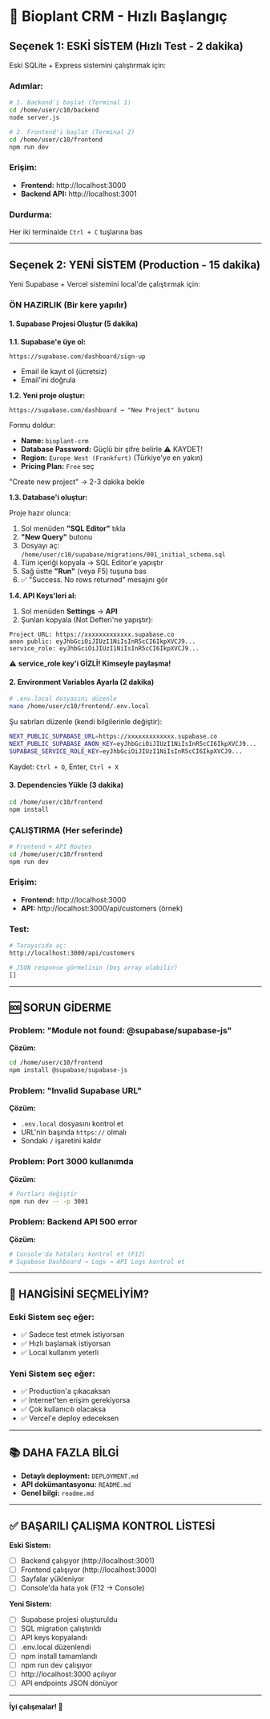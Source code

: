 # 🚀 Bioplant CRM - Hızlı Başlangıç

## Seçenek 1: ESKİ SİSTEM (Hızlı Test - 2 dakika)

Eski SQLite + Express sistemini çalıştırmak için:

### Adımlar:

```bash
# 1. Backend'i başlat (Terminal 1)
cd /home/user/c10/backend
node server.js

# 2. Frontend'i başlat (Terminal 2)
cd /home/user/c10/frontend
npm run dev
```

### Erişim:
- **Frontend:** http://localhost:3000
- **Backend API:** http://localhost:3001

### Durdurma:
Her iki terminalde `Ctrl + C` tuşlarına bas

---

## Seçenek 2: YENİ SİSTEM (Production - 15 dakika)

Yeni Supabase + Vercel sistemini local'de çalıştırmak için:

### ÖN HAZIRLIK (Bir kere yapılır)

#### 1. Supabase Projesi Oluştur (5 dakika)

**1.1. Supabase'e üye ol:**
```
https://supabase.com/dashboard/sign-up
```
- Email ile kayıt ol (ücretsiz)
- Email'ini doğrula

**1.2. Yeni proje oluştur:**
```
https://supabase.com/dashboard → "New Project" butonu
```

Formu doldur:
- **Name:** `bioplant-crm`
- **Database Password:** Güçlü bir şifre belirle ⚠️ KAYDET!
- **Region:** `Europe West (Frankfurt)` (Türkiye'ye en yakın)
- **Pricing Plan:** `Free` seç

"Create new project" → 2-3 dakika bekle

**1.3. Database'i oluştur:**

Proje hazır olunca:

1. Sol menüden **"SQL Editor"** tıkla
2. **"New Query"** butonu
3. Dosyayı aç: `/home/user/c10/supabase/migrations/001_initial_schema.sql`
4. Tüm içeriği kopyala → SQL Editor'e yapıştır
5. Sağ üstte **"Run"** (veya F5) tuşuna bas
6. ✅ "Success. No rows returned" mesajını gör

**1.4. API Keys'leri al:**

1. Sol menüden **Settings** → **API**
2. Şunları kopyala (Not Defteri'ne yapıştır):

```
Project URL: https://xxxxxxxxxxxxx.supabase.co
anon public: eyJhbGciOiJIUzI1NiIsInR5cCI6IkpXVCJ9...
service_role: eyJhbGciOiJIUzI1NiIsInR5cCI6IkpXVCJ9...
```

⚠️ **service_role key'i GİZLİ! Kimseyle paylaşma!**

#### 2. Environment Variables Ayarla (2 dakika)

```bash
# .env.local dosyasını düzenle
nano /home/user/c10/frontend/.env.local
```

Şu satırları düzenle (kendi bilgilerinle değiştir):

```bash
NEXT_PUBLIC_SUPABASE_URL=https://xxxxxxxxxxxxx.supabase.co
NEXT_PUBLIC_SUPABASE_ANON_KEY=eyJhbGciOiJIUzI1NiIsInR5cCI6IkpXVCJ9...
SUPABASE_SERVICE_ROLE_KEY=eyJhbGciOiJIUzI1NiIsInR5cCI6IkpXVCJ9...
```

Kaydet: `Ctrl + O`, Enter, `Ctrl + X`

#### 3. Dependencies Yükle (3 dakika)

```bash
cd /home/user/c10/frontend
npm install
```

### ÇALIŞTIRMA (Her seferinde)

```bash
# Frontend + API Routes
cd /home/user/c10/frontend
npm run dev
```

### Erişim:
- **Frontend:** http://localhost:3000
- **API:** http://localhost:3000/api/customers (örnek)

### Test:
```bash
# Tarayıcıda aç:
http://localhost:3000/api/customers

# JSON response görmelisin (boş array olabilir)
[]
```

---

## 🆘 SORUN GİDERME

### Problem: "Module not found: @supabase/supabase-js"

**Çözüm:**
```bash
cd /home/user/c10/frontend
npm install @supabase/supabase-js
```

### Problem: "Invalid Supabase URL"

**Çözüm:**
- `.env.local` dosyasını kontrol et
- URL'nin başında `https://` olmalı
- Sondaki `/` işaretini kaldır

### Problem: Port 3000 kullanımda

**Çözüm:**
```bash
# Portları değiştir
npm run dev -- -p 3001
```

### Problem: Backend API 500 error

**Çözüm:**
```bash
# Console'da hataları kontrol et (F12)
# Supabase Dashboard → Logs → API Logs kontrol et
```

---

## 🎯 HANGİSİNİ SEÇMELİYİM?

### Eski Sistem seç eğer:
- ✅ Sadece test etmek istiyorsan
- ✅ Hızlı başlamak istiyorsan
- ✅ Local kullanım yeterli

### Yeni Sistem seç eğer:
- ✅ Production'a çıkacaksan
- ✅ Internet'ten erişim gerekiyorsa
- ✅ Çok kullanıcılı olacaksa
- ✅ Vercel'e deploy edeceksen

---

## 📚 DAHA FAZLA BİLGİ

- **Detaylı deployment:** `DEPLOYMENT.md`
- **API dokümantasyonu:** `README.md`
- **Genel bilgi:** `readme.md`

---

## ✅ BAŞARILI ÇALIŞMA KONTROL LİSTESİ

**Eski Sistem:**
- [ ] Backend çalışıyor (http://localhost:3001)
- [ ] Frontend çalışıyor (http://localhost:3000)
- [ ] Sayfalar yükleniyor
- [ ] Console'da hata yok (F12 → Console)

**Yeni Sistem:**
- [ ] Supabase projesi oluşturuldu
- [ ] SQL migration çalıştırıldı
- [ ] API keys kopyalandı
- [ ] .env.local düzenlendi
- [ ] npm install tamamlandı
- [ ] npm run dev çalışıyor
- [ ] http://localhost:3000 açılıyor
- [ ] API endpoints JSON dönüyor

---

**İyi çalışmalar! 🚀**
